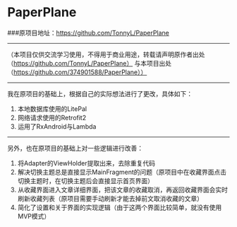 # PaperPlane

###原项目地址：https://github.com/TonnyL/PaperPlane

----------

（本项目仅供交流学习使用，不得用于商业用途，转载请声明原作者出处（https://github.com/TonnyL/PaperPlane） 与本项目出处（https://github.com/374901588/PaperPlane））

----------

我在原项目的基础上，根据自己的实际想法进行了更改，具体如下：

 1. 本地数据库使用的LitePal
 2. 网络请求使用的Retrofit2
 3. 运用了RxAndroid与Lambda


----------
另外，也在原项目的基础上对一些逻辑进行改善：

 1. 将Adapter的ViewHolder提取出来，去除重复代码
 2. 解决切换主题总是直接显示MainFragment的问题（原项目中在收藏界面点击切换主题时，在切换主题后会直接显示首页界面）
 3. 从收藏界面进入文章详细界面，把该文章的收藏取消，再返回收藏界面会实时刷新收藏列表（原项目需要手动刷新才能去掉前文取消收藏的文章）
 4. 简化了设置和关于界面的实现逻辑（由于这两个界面比较简单，就没有使用MVP模式）


